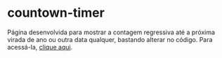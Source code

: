 # countown-timer
<p>Página desenvolvida para mostrar a contagem regressiva até a próxima virada de ano ou outra data qualquer, bastando alterar no código. Para acessá-la, <a href="https://devsamab.github.io/countown-timer/" target="_blank" rel="external">clique aqui</a>.</p>
 
